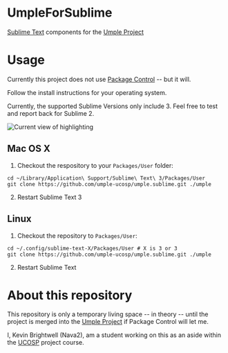 # UmpleForSublime
[Sublime Text](http://www.sublimetext.com/) components for the [Umple Project](http://www.umple.org)

# Usage

Currently this project does not use [Package Control](https://packagecontrol.io/) -- but it will. 

Follow the install instructions for your operating system. 

Currently, the supported Sublime Versions only include 3. Feel free to test and report back for Sublime 2. 

![Current view of highlighting](http://i.imgur.com/0xzi9nW.png?1)

## Mac OS X

1. Checkout the respository to your `Packages/User` folder: 
```
cd ~/Library/Application\ Support/Sublime\ Text\ 3/Packages/User
git clone https://github.com/umple-ucosp/umple.sublime.git ./umple
```

2. Restart Sublime Text 3

## Linux

1. Checkout the repository to `Packages/User`:
```
cd ~/.config/sublime-text-X/Packages/User # X is 3 or 3
git clone https://github.com/umple-ucosp/umple.sublime.git ./umple
```
2. Restart Sublime Text

# About this repository

This repository is only a temporary living space -- in theory -- until the project is merged into the [Umple Project](http://www.umple.org) if Package Control will let me. 

I, Kevin Brightwell (Nava2), am a student working on this as an aside within the [UCOSP](http://ucosp.ca) project course.

